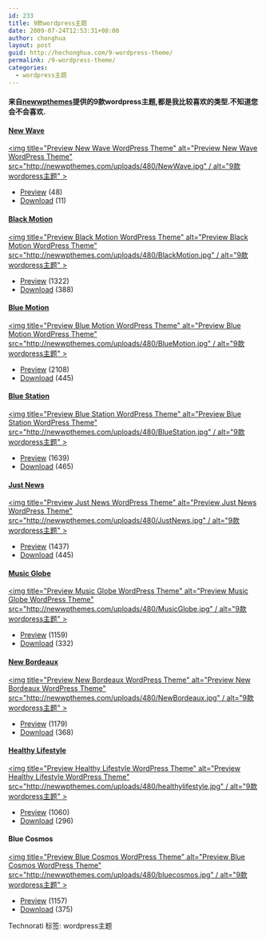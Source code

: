 ```yaml
---
id: 233
title: 9款wordpress主题
date: 2009-07-24T12:53:31+08:00
author: chonghua
layout: post
guid: http://hechonghua.com/9-wordpress-theme/
permalink: /9-wordpress-theme/
categories:
  - wordpress主题
---
```

#### 来自<a href="http://newwpthemes.com" target="_blank">newwpthemes</a>提供的9款wordpress主题,都是我比较喜欢的类型.不知道您会不会喜欢.

<!--more-->

#### [New Wave](http://newwpthemes.com/wordpress-theme/new-wave/)

[<img title="Preview New Wave WordPress Theme" alt="Preview New Wave WordPress Theme" src="http://newwpthemes.com/uploads/480/NewWave.jpg" / alt="9款wordpress主题" >](http://newwpthemes.com/preview/?wptheme=NewWave-54) 

  * [Preview](http://newwpthemes.com/preview/?wptheme=NewWave-54) (48)
  * [Download](http://newwpthemes.com/download/new-wave-54.zip) (11)

#### [Black Motion](http://newwpthemes.com/wordpress-theme/black-motion/)

[<img title="Preview Black Motion WordPress Theme" alt="Preview Black Motion WordPress Theme" src="http://newwpthemes.com/uploads/480/BlackMotion.jpg" / alt="9款wordpress主题" >](http://newwpthemes.com/preview/?wptheme=BlackMotion-51) 

  * [Preview](http://newwpthemes.com/preview/?wptheme=BlackMotion-51) (1322)
  * [Download](http://newwpthemes.com/download/black-motion-51.zip) (388)

#### [Blue Motion](http://newwpthemes.com/wordpress-theme/blue-motion/)

[<img title="Preview Blue Motion WordPress Theme" alt="Preview Blue Motion WordPress Theme" src="http://newwpthemes.com/uploads/480/BlueMotion.jpg" / alt="9款wordpress主题" >](http://newwpthemes.com/preview/?wptheme=BlueMotion-48) 

  * [Preview](http://newwpthemes.com/preview/?wptheme=BlueMotion-48) (2108)
  * [Download](http://newwpthemes.com/download/blue-motion-48.zip) (445)

#### [Blue Station](http://newwpthemes.com/wordpress-theme/blue-station/)

[<img title="Preview Blue Station WordPress Theme" alt="Preview Blue Station WordPress Theme" src="http://newwpthemes.com/uploads/480/BlueStation.jpg" / alt="9款wordpress主题" >](http://newwpthemes.com/preview/?wptheme=BlueStation-40) 

  * [Preview](http://newwpthemes.com/preview/?wptheme=BlueStation-40) (1639)
  * [Download](http://newwpthemes.com/download/blue-station-40.zip) (465)

#### [Just News](http://newwpthemes.com/wordpress-theme/just-news/)

[<img title="Preview Just News WordPress Theme" alt="Preview Just News WordPress Theme" src="http://newwpthemes.com/uploads/480/JustNews.jpg" / alt="9款wordpress主题" >](http://newwpthemes.com/preview/?wptheme=JustNews-33) 

  * [Preview](http://newwpthemes.com/preview/?wptheme=JustNews-33) (1437)
  * [Download](http://newwpthemes.com/download/just-news-33.zip) (445)

#### [Music Globe](http://newwpthemes.com/wordpress-theme/music-globe/)

[<img title="Preview Music Globe WordPress Theme" alt="Preview Music Globe WordPress Theme" src="http://newwpthemes.com/uploads/480/MusicGlobe.jpg" / alt="9款wordpress主题" >](http://newwpthemes.com/preview/?wptheme=MusicGlobe-31) 

  * [Preview](http://newwpthemes.com/preview/?wptheme=MusicGlobe-31) (1159)
  * [Download](http://newwpthemes.com/download/music-globe-31.zip) (332)

#### [New Bordeaux](http://newwpthemes.com/wordpress-theme/new-bordeaux/)

[<img title="Preview New Bordeaux WordPress Theme" alt="Preview New Bordeaux WordPress Theme" src="http://newwpthemes.com/uploads/480/NewBordeaux.jpg" / alt="9款wordpress主题" >](http://newwpthemes.com/preview/?wptheme=NewBordeaux-26) 

  * [Preview](http://newwpthemes.com/preview/?wptheme=NewBordeaux-26) (1179)
  * [Download](http://newwpthemes.com/download/new-bordeaux-26.zip) (368)

#### [Healthy Lifestyle](http://newwpthemes.com/wordpress-theme/healthy-lifestyle/)

[<img title="Preview Healthy Lifestyle WordPress Theme" alt="Preview Healthy Lifestyle WordPress Theme" src="http://newwpthemes.com/uploads/480/healthylifestyle.jpg" / alt="9款wordpress主题" >](http://newwpthemes.com/preview/?wptheme=HealthyLifestyle-15) 

  * [Preview](http://newwpthemes.com/preview/?wptheme=HealthyLifestyle-15) (1060)
  * [Download](http://newwpthemes.com/download/healthy-lifestyle-15.zip) (296)

#### Blue Cosmos

[<img title="Preview Blue Cosmos WordPress Theme" alt="Preview Blue Cosmos WordPress Theme" src="http://newwpthemes.com/uploads/480/bluecosmos.jpg" / alt="9款wordpress主题" >](http://newwpthemes.com/preview/?wptheme=bluecosmos-1) 

  * [Preview](http://newwpthemes.com/preview/?wptheme=bluecosmos-1) (1157)
  * [Download](http://newwpthemes.com/download/bluecosmos-1.zip) (375)

<div style="padding-bottom: 0px; margin: 0px; padding-left: 0px; padding-right: 0px; display: inline; float: none; padding-top: 0px" id="scid:0767317B-992E-4b12-91E0-4F059A8CECA8:1dac5524-8535-4a2d-a28a-35311b7d7408" class="wlWriterEditableSmartContent">
  Technorati 标签: wordpress主题
</div>
